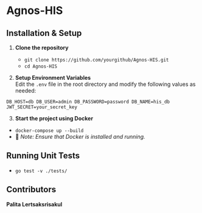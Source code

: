 # Agnos-HIS

## Installation & Setup
1. **Clone the repository**
   - `git clone https://github.com/yourgithub/Agnos-HIS.git`
   - `cd Agnos-HIS`

2. **Setup Environment Variables**  
   Edit the `.env` file in the root directory and modify the following values as needed:

``` DB_HOST=db DB_USER=admin DB_PASSWORD=password DB_NAME=his_db JWT_SECRET=your_secret_key ```

3. **Start the project using Docker**
- `docker-compose up --build`
- 📌 *Note: Ensure that Docker is installed and running.*

## Running Unit Tests
- `go test -v ./tests/`

## Contributors
**Palita Lertsaksrisakul**






